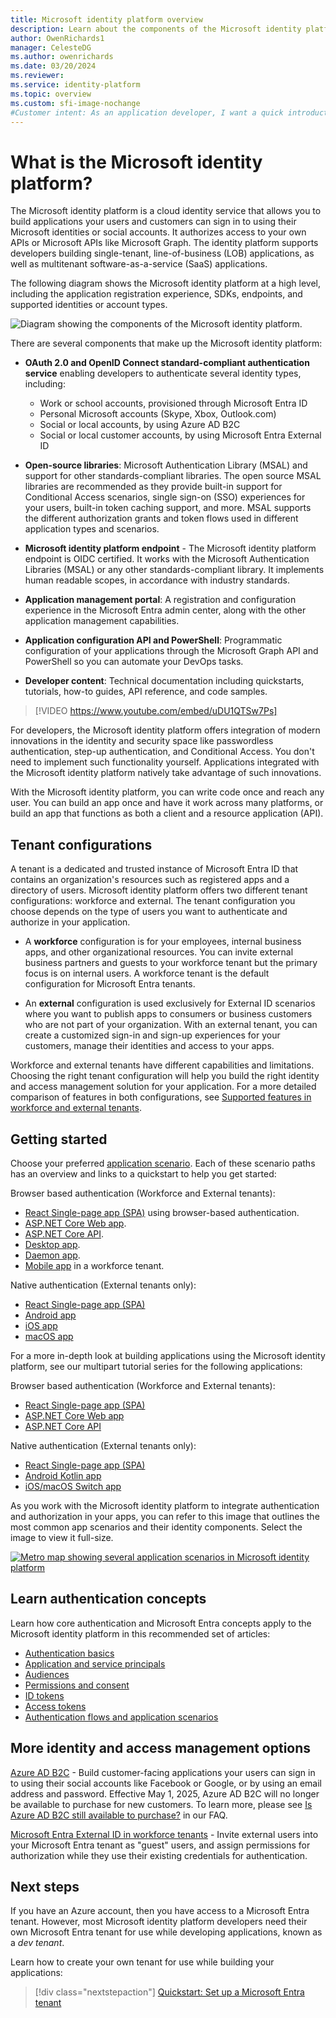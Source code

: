 ```yaml
---
title: Microsoft identity platform overview
description: Learn about the components of the Microsoft identity platform and how they can help you build identity and access management (IAM) support into your applications.
author: OwenRichards1
manager: CelesteDG
ms.author: owenrichards
ms.date: 03/20/2024
ms.reviewer: 
ms.service: identity-platform
ms.topic: overview
ms.custom: sfi-image-nochange
#Customer intent: As an application developer, I want a quick introduction to the Microsoft identity platform so I can decide if this platform meets my application development requirements.
---
```


# What is the Microsoft identity platform?

The Microsoft identity platform is a cloud identity service that allows you to build applications your users and customers can sign in to using their Microsoft identities or social accounts. It authorizes access to your own APIs or Microsoft APIs like Microsoft Graph. The identity platform supports developers building single-tenant, line-of-business (LOB) applications, as well as multitenant software-as-a-service (SaaS) applications.

The following diagram shows the Microsoft identity platform at a high level, including the application registration experience, SDKs, endpoints, and supported identities or account types.

![Diagram showing the components of the Microsoft identity platform.](./media/v2-overview/about-microsoft-identity-platform.svg)

There are several components that make up the Microsoft identity platform:

- **OAuth 2.0 and OpenID Connect standard-compliant authentication service** enabling developers to authenticate several identity types, including:
  - Work or school accounts, provisioned through Microsoft Entra ID
  - Personal Microsoft accounts (Skype, Xbox, Outlook.com)
  - Social or local accounts, by using Azure AD B2C
  - Social or local customer accounts, by using Microsoft Entra External ID
  
- **Open-source libraries**: Microsoft Authentication Library (MSAL) and support for other standards-compliant libraries. The open source MSAL libraries are recommended as they provide built-in support for Conditional Access scenarios, single sign-on (SSO) experiences for your users, built-in token caching support, and more. MSAL supports the different authorization grants and token flows used in different application types and scenarios.
- **Microsoft identity platform endpoint** - The Microsoft identity platform endpoint is OIDC certified. It works with the Microsoft Authentication Libraries (MSAL) or any other standards-compliant library. It implements human readable scopes, in accordance with industry standards.
- **Application management portal**: A registration and configuration experience in the Microsoft Entra admin center, along with the other application management capabilities.
- **Application configuration API and PowerShell**: Programmatic configuration of your applications through the Microsoft Graph API and PowerShell so you can automate your DevOps tasks.
- **Developer content**: Technical documentation including quickstarts, tutorials, how-to guides, API reference, and code samples.

> [!VIDEO https://www.youtube.com/embed/uDU1QTSw7Ps]

For developers, the Microsoft identity platform offers integration of modern innovations in the identity and security space like passwordless authentication, step-up authentication, and Conditional Access. You don't need to implement such functionality yourself. Applications integrated with the Microsoft identity platform natively take advantage of such innovations.

With the Microsoft identity platform, you can write code once and reach any user. You can build an app once and have it work across many platforms, or build an app that functions as both a client and a resource application (API).
 
## Tenant configurations

A tenant is a dedicated and trusted instance of Microsoft Entra ID that contains an organization's resources such as registered apps and a directory of users. Microsoft identity platform offers two different tenant configurations: workforce and external. The tenant configuration you choose depends on the type of users you want to authenticate and authorize in your application.

* A **workforce** configuration is for your employees, internal business apps, and other organizational resources. You can invite external business partners and guests to your workforce tenant but the primary focus is on internal users. A workforce tenant is the default configuration for Microsoft Entra tenants.

* An **external** configuration is used exclusively for External ID scenarios where you want to publish apps to consumers or business customers who are not part of your organization. With an external tenant, you can create a customized sign-in and sign-up experiences for your customers, manage their identities and access to your apps.

Workforce and external tenants have different capabilities and limitations. Choosing the right tenant configuration will help you build the right identity and access management solution for your application. For a more detailed comparison of features in both configurations, see [Supported features in workforce and external tenants](../external-id/customers/concept-supported-features-customers.md).

## Getting started

Choose your preferred [application scenario](authentication-flows-app-scenarios.md). Each of these scenario paths has an overview and links to a quickstart to help you get started:

Browser based authentication (Workforce and External tenants):

- [React Single-page app (SPA)](quickstart-single-page-app-react-sign-in.md) using browser-based authentication.
- [ASP.NET Core Web app](quickstart-web-app-dotnet-core-sign-in.md).
- [ASP.NET Core API](quickstart-web-api-aspnet-core-protect-api.md).
- [Desktop app](scenario-desktop-app-registration.md).
- [Daemon app](scenario-daemon-app-registration.md).
- [Mobile app](scenario-mobile-app-registration.md) in a workforce tenant.


Native authentication (External tenants only):
- [React Single-page app (SPA)](quickstart-native-authentication-single-page-app-react-sign-in.md)
- [Android app](quickstart-native-authentication-android-sign-in.md)
- [iOS app](quickstart-native-authentication-ios-sign-in.md)
- [macOS app](quickstart-native-authentication-macos-sign-in.md)

For a more in-depth look at building applications using the Microsoft identity platform, see our multipart tutorial series for the following applications:

Browser based authentication (Workforce and External tenants):

- [React Single-page app (SPA)](tutorial-single-page-app-react-prepare-app.md)
- [ASP.NET Core Web app](tutorial-web-app-dotnet-prepare-app.md)
- [ASP.NET Core API](tutorial-web-api-dotnet-register-app.md)

Native authentication (External tenants only):
- [React Single-page app (SPA)](tutorial-native-authentication-single-page-app-react-sign-up.md)
- [Android Kotlin app](tutorial-native-authentication-prepare-android-app.md)
- [iOS/macOS Switch app](tutorial-native-authentication-prepare-ios-macos-app)

As you work with the Microsoft identity platform to integrate authentication and authorization in your apps, you can refer to this image that outlines the most common app scenarios and their identity components. Select the image to view it full-size.

[![Metro map showing several application scenarios in Microsoft identity platform](./media/v2-overview/application-scenarios-identity-platform.png)](./media/v2-overview/application-scenarios-identity-platform.png#lightbox)

## Learn authentication concepts

Learn how core authentication and Microsoft Entra concepts apply to the Microsoft identity platform in this recommended set of articles:

- [Authentication basics](./authentication-vs-authorization.md)
- [Application and service principals](app-objects-and-service-principals.md)
- [Audiences](v2-supported-account-types.md)
- [Permissions and consent](./permissions-consent-overview.md)
- [ID tokens](id-tokens.md)
- [Access tokens](access-tokens.md)
- [Authentication flows and application scenarios](authentication-flows-app-scenarios.md)

## More identity and access management options

[Azure AD B2C](/azure/active-directory-b2c/overview) - Build customer-facing applications your users can sign in to using their social accounts like Facebook or Google, or by using an email address and password.
Effective May 1, 2025, Azure AD B2C will no longer be available to purchase for new customers. To learn more, please see [Is Azure AD B2C still available to purchase?](/azure/active-directory-b2c/faq?tabs=app-reg-ga#azure-ad-b2c-end-of-sale) in our FAQ.

[Microsoft Entra External ID in workforce tenants](../external-id/what-is-b2b.md) - Invite external users into your Microsoft Entra tenant as "guest" users, and assign permissions for authorization while they use their existing credentials for authentication.

## Next steps

If you have an Azure account, then you have access to a Microsoft Entra tenant. However, most Microsoft identity platform developers need their own Microsoft Entra tenant for use while developing applications, known as a *dev tenant*.

Learn how to create your own tenant for use while building your applications:

> [!div class="nextstepaction"]
> [Quickstart: Set up a Microsoft Entra tenant](quickstart-create-new-tenant.md)
